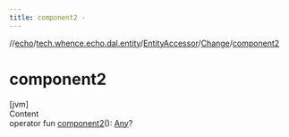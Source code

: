 ```yaml
---
title: component2 -
---
```

//[echo](../../../index.md)/[tech.whence.echo.dal.entity](../../index.md)/[EntityAccessor](../index.md)/[Change](index.md)/[component2](component2.md)



# component2  
[jvm]  
Content  
operator fun [component2](component2.md)(): [Any](https://kotlinlang.org/api/latest/jvm/stdlib/kotlin/-any/index.html)?  



